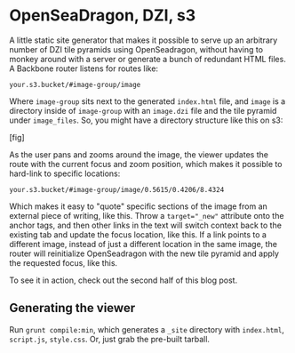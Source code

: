 # OpenSeaDragon, DZI, s3

A little static site generator that makes it possible to serve up an arbitrary number of DZI tile pyramids using OpenSeadragon, without having to monkey around with a server or generate a bunch of redundant HTML files. A Backbone router listens for routes like:

`your.s3.bucket/#image-group/image`

Where `image-group` sits next to the generated `index.html` file, and `image` is a directory inside of `image-group` with an `image.dzi` file and the tile pyramid under `image_files`. So, you might have a directory structure like this on s3:

[fig]

As the user pans and zooms around the image, the viewer updates the route with the current focus and zoom position, which makes it possible to hard-link to specific locations:

`your.s3.bucket/#image-group/image/0.5615/0.4206/8.4324`

Which makes it easy to "quote" specific sections of the image from an external piece of writing, like this. Throw a `target="_new"` attribute onto the anchor tags, and then other links in the text will switch context back to the existing tab and update the focus location, like this. If a link points to a different image, instead of just a different location in the same image, the router will reinitialize OpenSeadragon with the new tile pyramid and apply the requested focus, like this.

To see it in action, check out the second half of this blog post.

## Generating the viewer

Run `grunt compile:min`, which generates a `_site` directory with `index.html`, `script.js`, `style.css`. Or, just grab the pre-built tarball.
